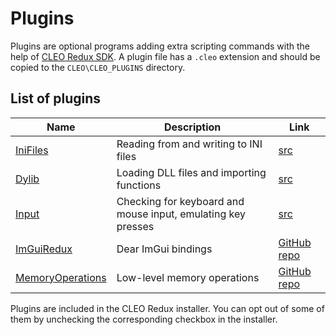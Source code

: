 # Plugins

Plugins are optional programs adding extra scripting commands with the help of [CLEO Redux SDK](./using-sdk.md). A plugin file has a `.cleo` extension and should be copied to the `CLEO\CLEO_PLUGINS` directory.

## List of plugins

| Name                                                                      | Description                                                  | Link                                                                          |
| ------------------------------------------------------------------------- | ------------------------------------------------------------ | ----------------------------------------------------------------------------- |
| [IniFiles](https://library.sannybuilder.com/#/unknown_x86/ini)            | Reading from and writing to INI files                        | [src](https://github.com/cleolibrary/CLEO-Redux/tree/master/plugins/IniFiles) |
| [Dylib](https://library.sannybuilder.com/#/unknown_x86/dylib)             | Loading DLL files and importing functions                    | [src](https://github.com/cleolibrary/CLEO-Redux/tree/master/plugins/Dylib)    |
| [Input](https://library.sannybuilder.com/#/unknown_x86/input)             | Checking for keyboard and mouse input, emulating key presses | [src](https://github.com/cleolibrary/CLEO-Redux/tree/master/plugins/Input)                                                                |
| [ImGuiRedux](https://library.sannybuilder.com/#/unknown_x86/imgui)        | Dear ImGui bindings                                          | [GitHub repo](https://github.com/user-grinch/ImGuiRedux)                      |
| [MemoryOperations](https://library.sannybuilder.com/#/unknown_x86/memops) | Low-level memory operations                                  | [GitHub repo](https://github.com/cleolibrary/CLEO-REDUX-PLUGINS)              |

Plugins are included in the CLEO Redux installer. You can opt out of some of them by unchecking the corresponding checkbox in the installer.